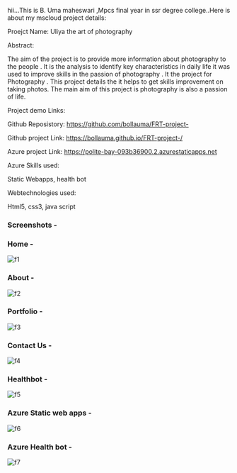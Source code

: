 hii...This is B. Uma maheswari ,Mpcs final year in ssr degree college..Here is about my mscloud project details:

Proejct Name: Uliya the art of photography

Abstract:

The aim of the project is to provide more information about photography to the people . It is the analysis to identify key characteristics in daily life 
it was used to improve skills in the passion of photography . It the project for Photography . 
This project details the it helps to get skills improvement on taking photos. The main aim of this project is photography is also a passion of life.

Project demo Links:

Github Reposistory: https://github.com/bollauma/FRT-project-

Github project Link: https://bollauma.github.io/FRT-project-/

Azure project Link: https://polite-bay-093b36900.2.azurestaticapps.net

Azure Skills used:

Static Webapps,
health bot

Webtechnologies used:

Html5,
css3,
java script



### Screenshots  -







### Home  -



![f1](https://user-images.githubusercontent.com/118163578/208603811-443b0f1c-614e-4fea-adae-e26741c9bfe8.png)







### About  -


![f2](https://user-images.githubusercontent.com/118163578/208604000-78fd1d0e-ddf6-4217-bb67-5136568def8c.png)










### Portfolio  -



![f3](https://user-images.githubusercontent.com/118163578/208604176-f49596fe-bfa1-483f-a9ce-34cc253fb091.png)







### Contact Us  -



![f4](https://user-images.githubusercontent.com/118163578/208604391-05ff940c-e87b-4496-99f2-bd3ae8145122.png)










### Healthbot  -



![f5](https://user-images.githubusercontent.com/118163578/208604787-9fd04e0e-983c-40ff-888c-f3a90da8e261.png)













### Azure Static web apps -



![f6](https://user-images.githubusercontent.com/118163578/208605007-46c8bb5c-6004-4fa8-b94b-676d43fe058f.png)














### Azure Health bot  -

![f7](https://user-images.githubusercontent.com/118163578/208615598-e3ec7816-a69b-4876-9c09-3f821c47620e.png)























































































